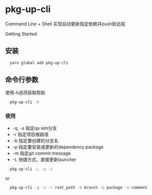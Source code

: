 # pkg-up-cli

Command Line + Shell 实现自动更新指定依赖并push到远程

Getting Started

## 安装
```bash
  yarn global add pkg-up-cli
```

## 命令行参数
使用-h选项获取帮助
```bash
  pkg-up-cli -h
```

### 使用
* -q, -s 指定qa sim分支
* -r 指定项目根路径
* -b 指定要创建的分支名
* -p 指定要安装或更新的dependency package
* -m 指定git commit message
* -L 快捷方式，直接更新launcher
```bash
  pkg-up-cli -L -q -s
```
or
```bash
  pkg-up-cli -q -s -r root_path -b branch -p package -m comment
```
